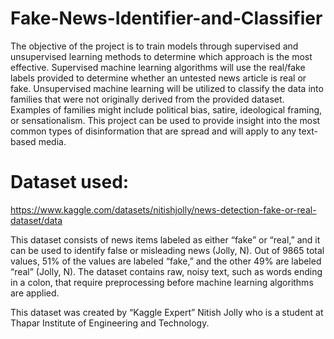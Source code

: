 # Fake-News-Identifier-and-Classifier
The objective of the project is to train models through supervised and unsupervised learning methods to determine which approach is the most effective. Supervised machine learning algorithms will use the real/fake labels provided to determine whether an untested news article is real or fake. Unsupervised machine learning will be utilized to classify the data into families that were not originally derived from the provided dataset. Examples of families might include political bias, satire, ideological framing, or sensationalism. This project can be used to provide insight into the most common types of disinformation that are spread and will apply to any text-based media. 

# Dataset used: 
https://www.kaggle.com/datasets/nitishjolly/news-detection-fake-or-real-dataset/data

This dataset consists of news items labeled as either “fake” or “real,” and it can be used to identify false or misleading news (Jolly, N). Out of 9865 total values,  51% of the values are labeled “fake,”  and the other 49% are labeled “real” (Jolly, N). The dataset contains raw, noisy text, such as words ending in a colon, that require preprocessing before machine learning algorithms are applied. 

This dataset was created by “Kaggle Expert” Nitish Jolly who is a student at Thapar Institute of Engineering and Technology. 
